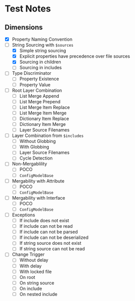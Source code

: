 # Test Notes

## Dimensions

- [X] Property Naming Convention
- [ ] String Sourcing with `$sources`
    + [X] Simple string sourcing
    + [X] Explicit properties have precedence over file sources
    + [X] Sourcing in children
    + [ ] Sourcing in includes
- [ ] Type Discriminator
    + [ ] Property Existence
    + [ ] Property Value
- [ ] Root Layer Combination
    + [ ] List Merge Append
    + [ ] List Merge Prepend
    + [ ] List Merge Item Replace
    + [ ] List Merge Item Merge
    + [ ] Dictionary Item Replace
    + [ ] Dictionary Item Merge
    + [ ] Layer Source Filenames
- [ ] Layer Combination from `$includes`
    + [ ] Without Globbing
    + [ ] With Globbing
    + [ ] Layer Source Filenames
    + [ ] Cycle Detection
- [ ] Non-Mergablility
    + [ ] POCO
    + [ ] `ConfigModelBase`
- [ ] Mergability with Attribute
    + [ ] POCO
    + [ ] `ConfigModelBase`
- [ ] Mergability with Interface
    + [ ] POCO
    + [ ] `ConfigModelBase`
- [ ] Exceptions
    + [ ] If include does not exist
    + [ ] If include can not be read
    + [ ] If include can not be parsed
    + [ ] If include can not be deserialized
    + [ ] If string source does not exist
    + [ ] If string source can not be read
- [ ] Change Trigger
    + [ ] Without delay
    + [ ] With delay
    + [ ] With locked file
    + [ ] On root
    + [ ] On string source
    + [ ] On include
    + [ ] On nested include
